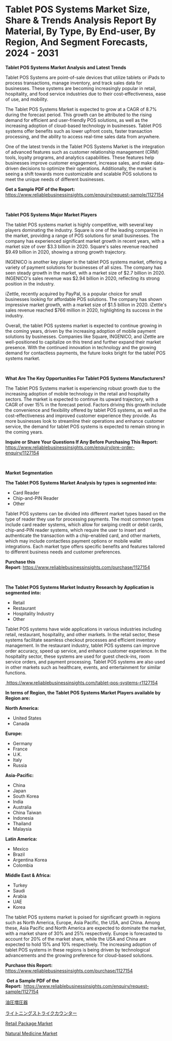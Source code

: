 <p><h1>Tablet POS Systems Market Size, Share & Trends Analysis Report By Material, By Type, By End-user, By Region, And Segment Forecasts, 2024 - 2031</h1></p><p><strong>Tablet POS Systems Market Analysis and Latest Trends</strong></p>
<p><p>Tablet POS Systems are point-of-sale devices that utilize tablets or iPads to process transactions, manage inventory, and track sales data for businesses. These systems are becoming increasingly popular in retail, hospitality, and food service industries due to their cost-effectiveness, ease of use, and mobility.</p><p>The Tablet POS Systems Market is expected to grow at a CAGR of 8.7% during the forecast period. This growth can be attributed to the rising demand for efficient and user-friendly POS solutions, as well as the increasing adoption of cloud-based technology in businesses. Tablet POS systems offer benefits such as lower upfront costs, faster transaction processing, and the ability to access real-time sales data from anywhere.</p><p>One of the latest trends in the Tablet POS Systems Market is the integration of advanced features such as customer relationship management (CRM) tools, loyalty programs, and analytics capabilities. These features help businesses improve customer engagement, increase sales, and make data-driven decisions to optimize their operations. Additionally, the market is seeing a shift towards more customizable and scalable POS solutions to meet the unique needs of different businesses.</p></p>
<p><strong>Get a Sample PDF of the Report:&nbsp;</strong> <a href="https://www.reliablebusinessinsights.com/enquiry/request-sample/1127154">https://www.reliablebusinessinsights.com/enquiry/request-sample/1127154</a></p>
<p>&nbsp;</p>
<p><strong>Tablet POS Systems Major Market Players</strong></p>
<p><p>The tablet POS systems market is highly competitive, with several key players dominating the industry. Square is one of the leading companies in the market, providing a range of POS solutions for small businesses. The company has experienced significant market growth in recent years, with a market size of over $3.3 billion in 2020. Square's sales revenue reached $9.49 billion in 2020, showing a strong growth trajectory.</p><p>INGENICO is another key player in the tablet POS systems market, offering a variety of payment solutions for businesses of all sizes. The company has seen steady growth in the market, with a market size of $2.7 billion in 2020. INGENICO's sales revenue was $2.94 billion in 2020, reflecting its strong position in the industry.</p><p>iZettle, recently acquired by PayPal, is a popular choice for small businesses looking for affordable POS solutions. The company has shown impressive market growth, with a market size of $1.5 billion in 2020. iZettle's sales revenue reached $766 million in 2020, highlighting its success in the industry.</p><p>Overall, the tablet POS systems market is expected to continue growing in the coming years, driven by the increasing adoption of mobile payment solutions by businesses. Companies like Square, INGENICO, and iZettle are well-positioned to capitalize on this trend and further expand their market presence. With the continued innovation in technology and the growing demand for contactless payments, the future looks bright for the tablet POS systems market.</p></p>
<p>&nbsp;</p>
<p><strong>What Are The Key Opportunities For Tablet POS Systems Manufacturers?</strong></p>
<p><p>The Tablet POS Systems market is experiencing robust growth due to the increasing adoption of mobile technology in the retail and hospitality sectors. The market is expected to continue its upward trajectory, with a CAGR of over 15% in the forecast period. Factors driving this growth include the convenience and flexibility offered by tablet POS systems, as well as the cost-effectiveness and improved customer experience they provide. As more businesses look to streamline their operations and enhance customer service, the demand for tablet POS systems is expected to remain strong in the coming years.</p></p>
<p><strong>Inquire or Share Your Questions If Any Before Purchasing This Report:</strong> <a href="https://www.reliablebusinessinsights.com/enquiry/pre-order-enquiry/1127154">https://www.reliablebusinessinsights.com/enquiry/pre-order-enquiry/1127154</a></p>
<p>&nbsp;</p>
<p><strong>Market Segmentation</strong></p>
<p><strong>The Tablet POS Systems Market Analysis by types is segmented into:</strong></p>
<p><ul><li>Card Reader</li><li>Chip-and-PIN Reader</li><li>Other</li></ul></p>
<p><p>Tablet POS systems can be divided into different market types based on the type of reader they use for processing payments. The most common types include card reader systems, which allow for swiping credit or debit cards, chip-and-PIN reader systems, which require the user to insert and authenticate the transaction with a chip-enabled card, and other markets, which may include contactless payment options or mobile wallet integrations. Each market type offers specific benefits and features tailored to different business needs and customer preferences.</p></p>
<p><strong>Purchase this Report:&nbsp;</strong><a href="https://www.reliablebusinessinsights.com/purchase/1127154">https://www.reliablebusinessinsights.com/purchase/1127154</a></p>
<p>&nbsp;</p>
<p><strong>The Tablet POS Systems Market Industry Research by Application is segmented into:</strong></p>
<p><ul><li>Retail</li><li>Restaurant</li><li>Hospitality Industry</li><li>Other</li></ul></p>
<p><p>Tablet POS systems have wide applications in various industries including retail, restaurant, hospitality, and other markets. In the retail sector, these systems facilitate seamless checkout processes and efficient inventory management. In the restaurant industry, tablet POS systems can improve order accuracy, speed up service, and enhance customer experience. In the hospitality sector, these systems are used for guest check-ins, room service orders, and payment processing. Tablet POS systems are also used in other markets such as healthcare, events, and entertainment for similar functions.</p></p>
<p><a href="https://www.reliablebusinessinsights.com/tablet-pos-systems-r1127154">&nbsp;https://www.reliablebusinessinsights.com/tablet-pos-systems-r1127154</a></p>
<p><strong>In terms of Region, the Tablet POS Systems Market Players available by Region are:</strong></p>
<p>
    <p> <strong> North America: </strong>
        <ul>
            <li>United States</li>
            <li>Canada</li>
        </ul>
        </p> 
    <p> <strong> Europe: </strong>
        <ul>
            <li>Germany</li>
            <li>France</li>
            <li>U.K.</li>
            <li>Italy</li>
            <li>Russia</li>
        </ul>
        </p> 
    <p> <strong> Asia-Pacific: </strong>
        <ul>
            <li>China</li>
            <li>Japan</li>
            <li>South Korea</li>
            <li>India</li>
            <li>Australia</li>
            <li>China Taiwan</li>
            <li>Indonesia</li>
            <li>Thailand</li>
            <li>Malaysia</li>
        </ul>
        </p> 
    <p> <strong> Latin America: </strong>
        <ul>
            <li>Mexico</li>
            <li>Brazil</li>
            <li>Argentina Korea</li>
            <li>Colombia</li>
        </ul>
        </p> 
    <p> <strong> Middle East & Africa: </strong>
        <ul>
            <li>Turkey</li>
            <li>Saudi</li>
            <li>Arabia</li>
            <li>UAE</li>
            <li>Korea</li>
        </ul>
    </p>
    </p>
<p><p>The tablet POS systems market is poised for significant growth in regions such as North America, Europe, Asia Pacific, the USA, and China. Among these, Asia Pacific and North America are expected to dominate the market, with a market share of 30% and 25% respectively. Europe is forecasted to account for 20% of the market share, while the USA and China are expected to hold 15% and 10% respectively. The increasing adoption of tablet POS systems in these regions is being driven by technological advancements and the growing preference for cloud-based solutions.</p></p>
<p><strong>Purchase this Report: </strong><a href="https://www.reliablebusinessinsights.com/purchase/1127154">https://www.reliablebusinessinsights.com/purchase/1127154</a></p>
<p>&nbsp;<strong>Get a Sample PDF of the Report:&nbsp;&nbsp;</strong><a href="https://www.reliablebusinessinsights.com/enquiry/request-sample/1127154">https://www.reliablebusinessinsights.com/enquiry/request-sample/1127154</a></p>
<p><strong></strong></p>
<p><p><a href="https://github.com/AhmadMann1950/Market-Research-Report-List-1/blob/main/9663598181096.md">油圧増圧器</a></p><p><a href="https://github.com/Alenaieme/Market-Research-Report-List-2/blob/main/4555786181095.md">ライトニングストライクカウンター</a></p><p><a href="https://github.com/Hunterico88/Market-Research-Report-List-1/blob/main/retail-package-market.md">Retail Package Market</a></p><p><a href="https://github.com/nhteumcc68/Market-Research-Report-List-1/blob/main/natural-medicine-market.md">Natural Medicine Market</a></p></p>